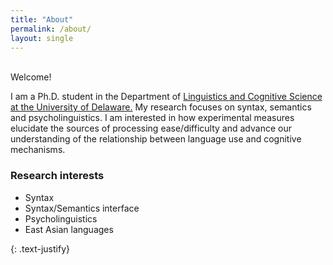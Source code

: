 ```yaml
---
title: "About"
permalink: /about/
layout: single
---
```

<br>
Welcome!

I am a Ph.D. student in the Department of [Linguistics and Cognitive Science at the University of Delaware.](https://www.lingcogsci.udel.edu) My research focuses on syntax, semantics and psycholinguistics. I am interested in how experimental measures elucidate the sources of processing ease/difficulty and advance our understanding of the relationship between language use and cognitive mechanisms.


### Research interests

- Syntax
- Syntax/Semantics interface
- Psycholinguistics
- East Asian languages

{: .text-justify}
